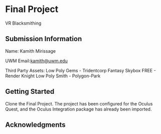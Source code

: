 # Final Project

VR Blacksmithing 

## Submission Information


Name: Kamith Mirissage

UWM Email:kamith@uwm.edu

Third Party Assets:
  Low Poly Gems - Tridentcorp
  Fantasy Skybox FREE - Render Knight
  Low Poly Smith - Polygon-Park
  

## Getting Started

Clone the Final Project.  The project has been configured for the Oculus Quest, and the Oculus Integration package has already been imported. 

## Acknowledgments

